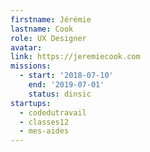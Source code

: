 ```yaml
---
firstname: Jérémie
lastname: Cook
role: UX Designer
avatar:
link: https://jeremiecook.com
missions:
  - start: '2018-07-10'
    end: '2019-07-01'
    status: dinsic
startups:
  - codedutravail
  - classes12
  - mes-aides
---
```

